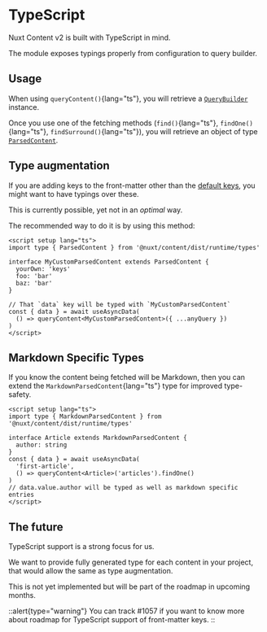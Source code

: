 # TypeScript

Nuxt Content v2 is built with TypeScript in mind.

The module exposes typings properly from configuration to query builder.

## Usage

When using `queryContent()`{lang="ts"}, you will retrieve a [`QueryBuilder`](https://github.com/nuxt/content/blob/main/src/runtime/types.d.ts#L128) instance.

Once you use one of the fetching methods (`find()`{lang="ts"}, `findOne()`{lang="ts"}, `findSurround()`{lang="ts"}), you will retrieve an object of type [`ParsedContent`](https://github.com/nuxt/content/blob/main/src/runtime/types.d.ts#L128).

## Type augmentation

If you are adding keys to the front-matter other than the [default keys](/guide/writing/markdown#front-matter), you might want to have typings over these.

This is currently possible, yet not in an _optimal_ way.

The recommended way to do it is by using this method:

```vue
<script setup lang="ts">
import type { ParsedContent } from '@nuxt/content/dist/runtime/types'

interface MyCustomParsedContent extends ParsedContent {
  yourOwn: 'keys'
  foo: 'bar'
  baz: 'bar'
}

// That `data` key will be typed with `MyCustomParsedContent`
const { data } = await useAsyncData(
  () => queryContent<MyCustomParsedContent>({ ...anyQuery })
)
</script>
```

## Markdown Specific Types

If you know the content being fetched will be Markdown, then you can extend the `MarkdownParsedContent`{lang="ts"} type for improved
type-safety.

```vue
<script setup lang="ts">
import type { MarkdownParsedContent } from '@nuxt/content/dist/runtime/types'

interface Article extends MarkdownParsedContent {
  author: string
}
const { data } = await useAsyncData(
  'first-article',
  () => queryContent<Article>('articles').findOne()
)
// data.value.author will be typed as well as markdown specific entries
</script>
```


## The future

TypeScript support is a strong focus for us.

We want to provide fully generated type for each content in your project, that would allow the same as type augmentation.

This is not yet implemented but will be part of the roadmap in upcoming months.

::alert{type="warning"}
You can track #1057 if you want to know more about roadmap for TypeScript support of front-matter keys.
::
